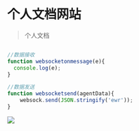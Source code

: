 # 个人文档网站

> 个人文档

```js

//数据接收
function websocketonmessage(e){
  console.log(e);
}

//数据发送
function websocketsend(agentData){
    websock.send(JSON.stringify('ewr'));
}
```

<img src="https://img2.baidu.com/it/u=2220420611,1081221264&fm=26&fmt=auto&gp=0.jpg"></img>